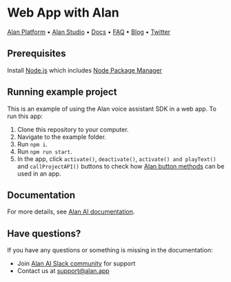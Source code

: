 # Web App with Alan

[Alan Platform](https://alan.app/) • [Alan Studio](https://studio.alan.app/register) • [Docs](https://alan.app/docs) • [FAQ](https://alan.app/docs/usage/additional/faq) •
[Blog](https://alan.app/blog/) • [Twitter](https://twitter.com/alanvoiceai)

## Prerequisites
Install [Node.js](https://nodejs.org/) which includes [Node Package Manager](https://www.npmjs.com/get-npm)

## Running example project

This is an example of using the Alan voice assistant SDK in a web app. To run this app:

1. Clone this repository to your computer. 
2. Navigate to the example folder.
3. Run `npm i`.
4. Run `npm run start`.
5. In the app, click `activate()`, `deactivate()`, `activate() and playText()` and `callProjectAPI()` buttons to check how [Alan button methods](https://alan.app/docs/client-api/web/web-api#alan-button-methods) can be used in an app.

## Documentation
  
For more details, see [Alan AI documentation](https://alan.app/docs/client-api/web/web-api).

## Have questions?

If you have any questions or something is missing in the documentation:
- Join [Alan AI Slack community](https://app.slack.com/client/TL55N530A) for support
- Contact us at [support@alan.app](mailto:support@alan.app)

